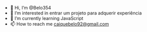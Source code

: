 - 👋 Hi, I’m @Belo354
- 👀 I’m interested in entrar um projeto para adquerir experiência
- 🌱 I’m currently learning JavaScript
- 📫 How to reach me caiquebelo92@gmail.com

<!---
Belo354/Belo354 is a ✨ special ✨ repository because its `README.md` (this file) appears on your GitHub profile.
You can click the Preview link to take a look at your changes.
--->
